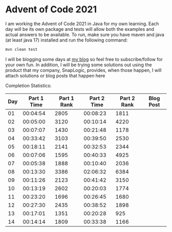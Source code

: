 # Advent of Code 2021

I am working the Advent of Code 2021 in Java for my own learning.
Each day will be its own package and tests will allow both the examples and actual answers to be available.
To run, make sure you have maven and java (at least java 17) installed and run the following command:
```sh
mvn clean test
```

I will be blogging some days at [my blog](https://ddellspe.net) so feel free to subscribe/follow for your own fun. In addition, I will be trying some solutions out using the product that my company, SnapLogic, provides, when those happen, I will attach solutions or blog posts that happen here

Completion Statistics:

|Day|Part 1 Time|Part 1 Rank|Part 2 Time|Part 2 Rank|Blog Post|
|-|-|-|-|-|-|
|01|00:04:54|2805|00:08:23|1811||
|02|00:05:00|3120|00:10:14|4220||
|03|00:07:07|1430|00:21:48|1178||
|04|00:33:42|3103|00:39:50|2530||
|05|00:18:11|2141|00:32:53|2344||
|06|00:07:06|1595|00:40:33|4925||
|07|00:05:38|1888|00:10:40|2036||
|08|00:13:30|3386|02:06:32|6384||
|09|00:11:26|2123|00:41:42|3150||
|10|00:13:19|2602|00:20:03|1774||
|11|00:23:20|1696|00:26:45|1680||
|12|00:27:30|2435|00:38:52|1898||
|13|00:17:01|1351|00:20:28| 925||
|14|00:14:14|1809|00:33:38|1166||